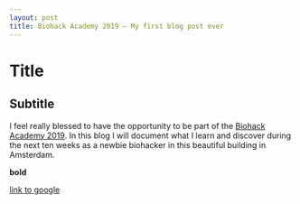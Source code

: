 ```yaml
---
layout: post
title: Biohack Academy 2019 – My first blog post ever
---
```


# Title

## Subtitle

I feel really blessed to have the opportunity to be part of the [Biohack Academy 2019](https://waag.org/en/article/sixth-ibiohack-academy-planned-2019). In this blog I will document what I learn and discover during the next ten weeks as a newbie biohacker in this beautiful building in Amsterdam.

**bold**

[link to google](www.google.com)
